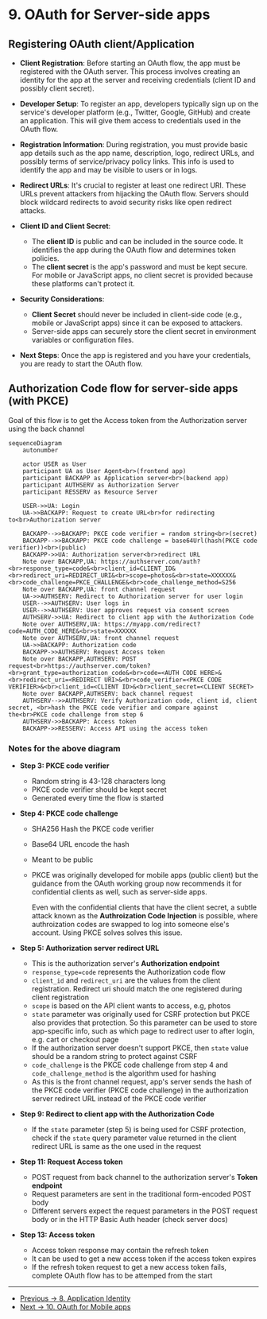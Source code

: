 # 9. OAuth for Server-side apps

## Registering OAuth client/Application

- **Client Registration**: Before starting an OAuth flow, the app must be registered with the OAuth server. This process involves creating an identity for the app at the server and receiving credentials (client ID and possibly client secret).

- **Developer Setup**: To register an app, developers typically sign up on the service's developer platform (e.g., Twitter, Google, GitHub) and create an application. This will give them access to credentials used in the OAuth flow.

- **Registration Information**: During registration, you must provide basic app details such as the app name, description, logo, redirect URLs, and possibly terms of service/privacy policy links. This info is used to identify the app and may be visible to users or in logs.

- **Redirect URLs**: It's crucial to register at least one redirect URI. These URLs prevent attackers from hijacking the OAuth flow. Servers should block wildcard redirects to avoid security risks like open redirect attacks.

- **Client ID and Client Secret**:

  - The **client ID** is public and can be included in the source code. It identifies the app during the OAuth flow and determines token policies.
  - The **client secret** is the app's password and must be kept secure. For mobile or JavaScript apps, no client secret is provided because these platforms can't protect it.

- **Security Considerations**:

  - **Client Secret** should never be included in client-side code (e.g., mobile or JavaScript apps) since it can be exposed to attackers.
  - Server-side apps can securely store the client secret in environment variables or configuration files.

- **Next Steps**: Once the app is registered and you have your credentials, you are ready to start the OAuth flow.

## Authorization Code flow for server-side apps (with PKCE)

Goal of this flow is to get the Access token from the Authorization server using the back channel

```mermaid
sequenceDiagram
    autonumber

    actor USER as User
    participant UA as User Agent<br>(frontend app)
    participant BACKAPP as Application server<br>(backend app)
    participant AUTHSERV as Authorization Server
    participant RESSERV as Resource Server

    USER->>UA: Login
    UA->>BACKAPP: Request to create URL<br>for redirecting to<br>Authorization server

    BACKAPP-->>BACKAPP: PKCE code verifier = random string<br>(secret)
    BACKAPP-->>BACKAPP: PKCE code challenge = base64Url(hash(PKCE code verifier))<br>(public)
    BACKAPP->>UA: Authorization server<br>redirect URL
    Note over BACKAPP,UA: https://authserver.com/auth?<br>response_type=code&<br>client_id=CLIENT_ID&<br>redirect_uri=REDIRECT_URI&<br>scope=photos&<br>state=XXXXXX&<br>code_challenge=PKCE_CHALLENGE&<br>code_challenge_method=S256
    Note over BACKAPP,UA: front channel request
    UA->>AUTHSERV: Redirect to Authorization server for user login
    USER-->>AUTHSERV: User logs in
    USER-->>AUTHSERV: User approves request via consent screen
    AUTHSERV->>UA: Redirect to client app with the Authorization Code
    Note over AUTHSERV,UA: https://myapp.com/redirect?code=AUTH_CODE_HERE&<br>state=XXXXXX
    Note over AUTHSERV,UA: front channel request
    UA->>BACKAPP: Authorization code
    BACKAPP->>AUTHSERV: Request Access token
    Note over BACKAPP,AUTHSERV: POST request<br>https://authserver.com/token?<br>grant_type=authorization_code&<br>code=<AUTH CODE HERE>&<br>redirect_uri=<REDIRECT URI>&<br>code_verifier=<PKCE CODE VERIFIER>&<br>client_id=<CLIENT ID>&<br>client_secret=<CLIENT SECRET>
    Note over BACKAPP,AUTHSERV: back channel request
    AUTHSERV-->>AUTHSERV: Verify Authorization code, client id, client secret, <br>hash the PKCE code verifier and compare against the<br>PKCE code challenge from step 6
    AUTHSERV->>BACKAPP: Access token
    BACKAPP->>RESSERV: Access API using the access token
```

### Notes for the above diagram

- **Step 3: PKCE code verifier**

  - Random string is 43-128 characters long
  - PKCE code verifier should be kept secret
  - Generated every time the flow is started

- **Step 4: PKCE code challenge**

  - SHA256 Hash the PKCE code verifier
  - Base64 URL encode the hash
  - Meant to be public
  - PKCE was originally developed for mobile apps (public client) but the guidance from the OAuth working group now recommends it for confidential clients as well, such as server-side apps.

    Even with the confidential clients that have the client secret, a subtle attack known as the **Authroization Code Injection** is possible, where authroization codes are swapped to log into someone else's account. Using PKCE solves solves this issue.

- **Step 5: Authorization server redirect URL**

  - This is the authorization server's **Authorization endpoint**
  - `response_type=code` represents the Authorization code flow
  - `client_id` and `redirect_uri` are the values from the client registration. Redirect uri should match the one registered during client registration
  - `scope` is based on the API client wants to access, e.g, photos
  - `state` parameter was originally used for CSRF protection but PKCE also provides that protection. So this parameter can be used to store app-specific info, such as which page to redirect user to after login, e.g. cart or checkout page
  - If the authorization server doesn't support PKCE, then `state` value should be a random string to protect against CSRF
  - `code_challenge` is the PKCE code challenge from step 4 and `code_challenge_method` is the algorithm used for hashing
  - As this is the front channel request, app's server sends the hash of the PKCE code verifier (PKCE code challenge) in the authorization server redirect URL instead of the PKCE code verifier

- **Step 9: Redirect to client app with the Authorization Code**

  - If the `state` parameter (step 5) is being used for CSRF protection, check if the `state` query parameter value returned in the client redirect URL is same as the one used in the request

- **Step 11: Request Access token**

  - POST request from back channel to the authorization server's **Token endpoint**
  - Request parameters are sent in the traditional form-encoded POST body
  - Different servers expect the request parameters in the POST request body or in the HTTP Basic Auth header (check server docs)

- **Step 13: Access token**
  - Access token response may contain the refresh token
  - It can be used to get a new access token if the access token expires
  - If the refresh token request to get a new access token fails, complete OAuth flow has to be attemped from the start

<hr>

- [Previous -> 8. Application Identity](08.%20Application%20Identity.md)
- [Next -> 10. OAuth for Mobile apps](10.%20OAuth%20for%20Mobile%20apps.md)
